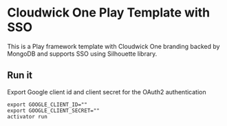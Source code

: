 # Cloudwick One Play Template with SSO

This is a Play framework template with Cloudwick One branding backed by MongoDB and supports SSO using Silhouette library.

## Run it

Export Google client id and client secret for the OAuth2 authentication

```
export GOOGLE_CLIENT_ID=""
export GOOGLE_CLIENT_SECRET=""
activator run
```